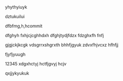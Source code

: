 yhythyiuyk

dztukuilui

dfbfmg,h,hcommit

dfghyh
fxhjcjcghhdxh
dfghjtydjfdzx
fdzghxfh
fnfj

gjgjckjkcgk
vdsgrrxshgrxth
bhhfjgyuk
zdvxfhjvcxz
hfhfjj

fjyfjyuugh

12345
xdgxhctyj
hctfjgvyj
hcjv


qxjjykyukuk
